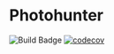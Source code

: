 # Photohunter

![Build Badge](https://travis-ci.com/Flooooooooooorian/Photohunter.svg?branch=master)
[![codecov](https://codecov.io/gh/Flooooooooooorian/Photohunter/branch/master/graph/badge.svg?token=QJLSWOQCKW)](https://codecov.io/gh/Flooooooooooorian/Photohunter)
